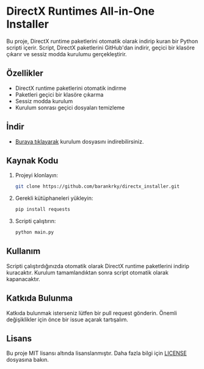 # DirectX Runtimes All-in-One Installer

Bu proje, DirectX runtime paketlerini otomatik olarak indirip kuran bir Python scripti içerir. Script, DirectX paketlerini GitHub'dan indirir, geçici bir klasöre çıkarır ve sessiz modda kurulumu gerçekleştirir.

## Özellikler

- DirectX runtime paketlerini otomatik indirme
- Paketleri geçici bir klasöre çıkarma
- Sessiz modda kurulum
- Kurulum sonrası geçici dosyaları temizleme

## İndir
- [Buraya tıklayarak](https://github.com/barankrky/directx_installer/releases/latest) kurulum dosyasını indirebilirsiniz.

## Kaynak Kodu

1. Projeyi klonlayın:
   ```bash
   git clone https://github.com/barankrky/directx_installer.git
   ```

2. Gerekli kütüphaneleri yükleyin:
   ```bash
   pip install requests
   ```

3. Scripti çalıştırın:
   ```bash
   python main.py
   ```

## Kullanım

Scripti çalıştırdığınızda otomatik olarak DirectX runtime paketlerini indirip kuracaktır. Kurulum tamamlandıktan sonra script otomatik olarak kapanacaktır.

## Katkıda Bulunma

Katkıda bulunmak isterseniz lütfen bir pull request gönderin. Önemli değişiklikler için önce bir issue açarak tartışalım.

## Lisans

Bu proje MIT lisansı altında lisanslanmıştır. Daha fazla bilgi için [LICENSE](LICENSE) dosyasına bakın.